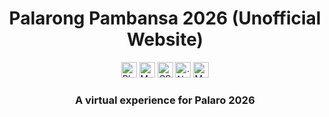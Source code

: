 <h1 align="center">Palarong Pambansa 2026 (Unofficial Website)</h1>
<p align="center">
    <img src="https://upload.wikimedia.org/wikipedia/commons/d/d0/Blazor.png" alt="Blazor" width="25" height="25"/>
    <img src="https://mudblazor.com/_content/MudBlazor.Docs/images/logo.png" alt="MudBlazor" width="25" height="25"/>
    <img src="https://images.icon-icons.com/2415/PNG/512/csharp_plain_logo_icon_146577.png" alt="CSharp" width="25" height="25"/>
    <img src="https://upload.wikimedia.org/wikipedia/commons/thumb/e/ee/.NET_Core_Logo.svg/2048px-.NET_Core_Logo.svg.png" alt=".Net Core API" width="25" height="25"/>
    <img src="https://w7.pngwing.com/pngs/185/819/png-transparent-mapbox-hd-logo-thumbnail.png" alt="Map Box" width="25" height="25"/>
</p>
<h3 align="center">A virtual experience for Palaro 2026</h3>
